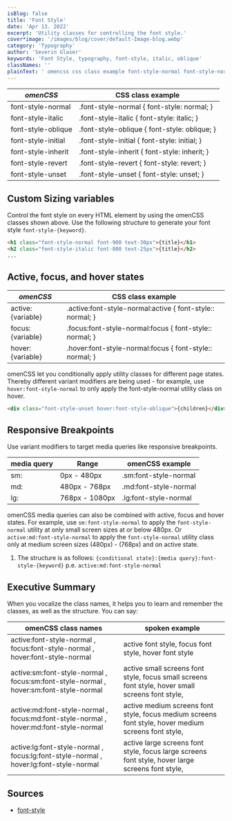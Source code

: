 ```yaml
---
isBlog: false
title: 'Font Style'
date: 'Apr 13. 2022'
excerpt: 'Utility classes for controlling the font style.'
cover*image: '/images/blog/cover/default-Image-blog.webp'
category: 'Typography'
author: 'Severin Glaser'
keywords: 'Font Style, typography, font-style, italic, oblique'
classNames: ''
plainText: ' omencss css class example font-style-normal font-style-normal font-style: normal; font-style-italic font-style-italic font-style: italic; font-style-oblique font-style-oblique font-style: oblique; font-style-initial font-style-initial font-style: initial; font-style-inherit font-style-inherit font-style: inherit; font-style-revert font-style-revert font-style: revert; font-style-unset font-style-unset font-style: unset; custom sizing variables control the font style on every html element by using the omencss classes shown above use the following structure to generate your font style `font-style keyword `  active focus and hover states omencss css class example active: variable active :font-style-normal:active font-style:: normal; focus: variable focus :font-style-normal:focus font-style:: normal; hover: variable hover :font-style-normal:focus font-style:: normal; omencss let you conditionally apply utility classes for different page states thereby different variant modifiers are being used for example use `hover:font-style-normal` to only apply the font-style-normal utility class on hover  responsive breakpoints use variant modifiers to target media queries like responsive breakpoints media query range omencss example sm: 0px 480px sm:font-style-normal md: 480px 768px md:font-style-normal lg: 768px 1080px lg:font-style-normal omencss media queries can also be combined with active focus and hover states for example use `sm:font-style-normal` to apply the `font-style-normal` utility at only small screen sizes at or below 480px or `active:md:font-style-normal` to apply the `font-style-normal` utility class only at medium screen sizes 480px 768px and on active state 1 the structure is as follows: ` conditional state : media query :font-style keyword ` p e `active:md:font-style-normal` executive summary when you vocalize the class names it helps you to learn and remember the classes as well as the structure you can say: omencss class names spoken example active:font-style-normal focus:font-style-normal hover:font-style-normal active font style focus font style hover font style active:sm:font-style-normal focus:sm:font-style-normal hover:sm:font-style-normal active small screens font style focus small screens font style hover small screens font style active:md:font-style-normal focus:md:font-style-normal hover:md:font-style-normal active medium screens font style focus medium screens font style hover medium screens font style active:lg:font-style-normal focus:lg:font-style-normal hover:lg:font-style-normal active large screens font style focus large screens font style hover large screens font style sources font-style https: developer mozilla org en-us docs web css font-style '
---
```


| _omenCSS_          | CSS class example                            |
| ------------------ | -------------------------------------------- |
| font-style-normal  | .font-style-normal { font-style: normal; }   |
| font-style-italic  | .font-style-italic { font-style: italic; }   |
| font-style-oblique | .font-style-oblique { font-style: oblique; } |
| font-style-initial | .font-style-initial { font-style: initial; } |
| font-style-inherit | .font-style-inherit { font-style: inherit; } |
| font-style-revert  | .font-style-revert { font-style: revert; }   |
| font-style-unset   | .font-style-unset { font-style: unset; }     |

## Custom Sizing variables

Control the font style on every HTML element by using the omenCSS classes shown above. Use the following structure to generate your font style `font-style-{keyword}`.

```html
<h1 class="font-style-normal font-900 text-30px">{title}</h1>
<h2 class="font-style-italic font-800 text-25px">{title}</h2>
...
```

## Active, focus, and hover states

| _omenCSS_         | CSS class example                                          |
| ----------------- | ---------------------------------------------------------- |
| active:{variable} | .active\:font-style-normal:active { font-style:: normal; } |
| focus:{variable}  | .focus\:font-style-normal:focus { font-style:: normal; }   |
| hover:{variable}  | .hover\:font-style-normal:focus { font-style:: normal; }   |

omenCSS let you conditionally apply utility classes for different page states. Thereby different variant modifiers are being used - for example, use `hover:font-style-normal` to only apply the font-style-normal utility class on hover.

```html
<div class="font-style-unset hover:font-style-oblique">{children}</div>
```

## Responsive Breakpoints

Use variant modifiers to target media queries like responsive breakpoints.

| media query | Range          | omenCSS example       |
| ----------- | -------------- | --------------------- |
| sm:         | 0px - 480px    | .sm:font-style-normal |
| md:         | 480px - 768px  | .md:font-style-normal |
| lg:         | 768px - 1080px | .lg:font-style-normal |

omenCSS media queries can also be combined with active, focus and hover states. For example, use `sm:font-style-normal` to apply the `font-style-normal` utility at only small screen sizes at or below 480px. Or `active:md:font-style-normal` to apply the `font-style-normal` utility class only at medium screen sizes (480px) - (768px) and on active state.

1. The structure is as follows: `{conditional state}:{media query}:font-style-{keyword}` p.e. `active:md:font-style-normal`

## Executive Summary

When you vocalize the class names, it helps you to learn and remember the classes, as well as the structure. You can say:

| omenCSS class names                                                                   | spoken example                                                                                      |
| ------------------------------------------------------------------------------------- | --------------------------------------------------------------------------------------------------- |
| active:font-style-normal , focus:font-style-normal , hover:font-style-normal          | active font style, focus font style, hover font style                                               |
| active:sm:font-style-normal , focus:sm:font-style-normal , hover:sm:font-style-normal | active small screens font style, focus small screens font style, hover small screens font style,    |
| active:md:font-style-normal , focus:md:font-style-normal , hover:md:font-style-normal | active medium screens font style, focus medium screens font style, hover medium screens font style, |
| active:lg:font-style-normal , focus:lg:font-style-normal , hover:lg:font-style-normal | active large screens font style, focus large screens font style, hover large screens font style,    |

## Sources

- [font-style](https://developer.mozilla.org/en-US/docs/Web/CSS/font-style)

